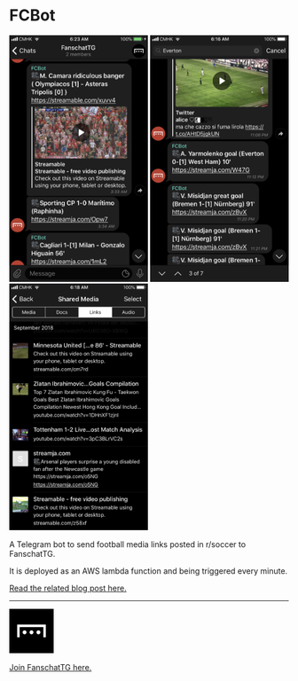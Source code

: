 # FCBot

<img src="./img/screenshot-1.png" width="250" /> <img src="./img/screenshot-2.png" width="250" /> <img src="./img/screenshot-3.png" width="250" />

A Telegram bot to send football media links posted in r/soccer to FanschatTG.

It is deployed as an AWS lambda function and being triggered every minute.

[Read the related blog post here.](https://medium.com/@longsangstan/fcbot-a-bot-to-send-football-video-links-in-a-telegram-group-my-first-golang-project-4d0417232d71)

---

<img src="./img/fc-logo.png" width="80" />

[Join FanschatTG here.](https://t.me/joinchat/C0Y3pAyrBk4phj7dsXmYnQ)
